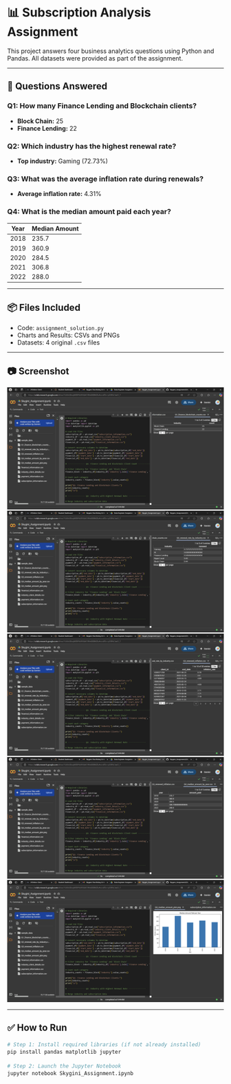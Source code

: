 # 📊 Subscription Analysis Assignment

This project answers four business analytics questions using Python and Pandas. All datasets were provided as part of the assignment.

---

## 🧩 Questions Answered

### Q1: How many Finance Lending and Blockchain clients?
- **Block Chain:** 25
- **Finance Lending:** 22

### Q2: Which industry has the highest renewal rate?
- **Top industry:** Gaming (72.73%)

### Q3: What was the average inflation rate during renewals?
- **Average inflation rate:** 4.31%

### Q4: What is the median amount paid each year?
| Year | Median Amount |
|------|----------------|
| 2018 | 235.7          |
| 2019 | 360.9          |
| 2020 | 284.5          |
| 2021 | 306.8          |
| 2022 | 288.0          |

---

## 📦 Files Included
- Code: `assignment_solution.py`
- Charts and Results: CSVs and PNGs
- Datasets: 4 original `.csv` files

---

## 📷 Screenshot
![Output Screenshot](screenshotQ1.png)
![Output Screenshot](screenshotQ2.png)
![Output Screenshot](screenshotQ3.png)
![Output Screenshot](screenshotQ4A.png)
![Output Screenshot](screenshotQ4B.png)

---

## ✅ How to Run
```bash
# Step 1: Install required libraries (if not already installed)
pip install pandas matplotlib jupyter

# Step 2: Launch the Jupyter Notebook
jupyter notebook Skygini_Assignment.ipynb

